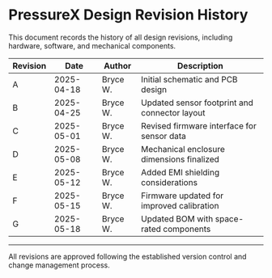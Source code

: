 # PressureX Design Revision History

This document records the history of all design revisions, including hardware, software, and mechanical components.

| Revision | Date       | Author     | Description                                  |
|----------|------------|------------|----------------------------------------------|
| A        | 2025-04-18 | Bryce W.   | Initial schematic and PCB design             |
| B        | 2025-04-25 | Bryce W.   | Updated sensor footprint and connector layout|
| C        | 2025-05-01 | Bryce W.   | Revised firmware interface for sensor data  |
| D        | 2025-05-08 | Bryce W.   | Mechanical enclosure dimensions finalized    |
| E        | 2025-05-12 | Bryce W.   | Added EMI shielding considerations           |
| F        | 2025-05-15 | Bryce W.   | Firmware updated for improved calibration    |
| G        | 2025-05-18 | Bryce W.   | Updated BOM with space-rated components      |

---

All revisions are approved following the established version control and change management process.

